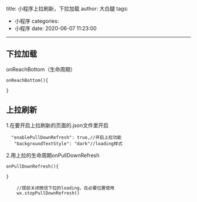 title: 小程序上拉刷新，下拉加载
author: 大白腿
tags:
  - 小程序
categories:
  - 小程序
date: 2020-06-07 11:23:00
---
## 下拉加载
onReachBottom（生命周期）
```
onReachBottom(){

}
```
## 上拉刷新
1.在要开启上拉刷新的页面的.json文件里开启
```
  "enablePullDownRefresh": true,//开启上拉功能
   "backgroundTextStyle": "dark"//loading样式
```
2.用上拉的生命周期onPullDownRefresh
```
onPullDownRefresh(){
	
}
```
```
    //提前关闭微信下拉的loading，在必要位置使用
    wx.stopPullDownRefresh()
```
    